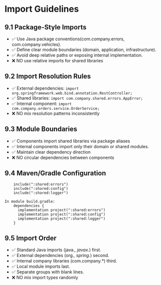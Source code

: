 # Import Guidelines

## 9.1 Package-Style Imports
- ✅ Use Java package conventions(com.company.errors, com.company.vehicles).
- ✅ Define clear module boundaries (domain, application, infrastructure).
- ✅ Avoid deep relative paths or exposing internal implementation.
- ❌ NO use relative imports for shared libraries

## 9.2 Import Resolution Rules
- ✅ External dependencies: `import org.springframework.web.bind.annotation.RestController;`
- ✅ Shared libraries: `import com.company.shared.errors.AppError;`
- ✅ Internal component: `import com.company.orders.service.OrderService;`
- ❌ NO mix resolution patterns inconsistently

## 9.3 Module Boundaries
- ✅ Components import shared libraries via package aliases
- ✅ Internal components import only their domain or shared modules.
- ✅ Maintain clear dependency direction
- ❌ NO circular dependencies between components

## 9.4 Maven/Gradle Configuration
```Gradle settings.gradle:
    include(":shared:errors")
    include(":shared:config")
    include(":shared:logger")

In module build.gradle:
    dependencies {
      implementation project(":shared:errors")
      implementation project(":shared:config")
      implementation project(":shared:logger")
    }
```

## 9.5 Import Order
- ✅ Standard Java imports (java.*, javax.*) first.
- ✅ External dependencies (org.*, spring.*) second.
- ✅ Internal company libraries (com.company.*) third.
- ✅ Local module imports last.
- ✅ Separate groups with blank lines.
- ❌ NO mix import types randomly
